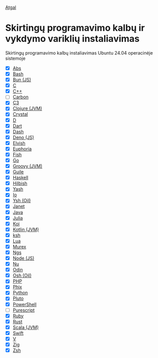 [Atgal](../readme.md)

# Skirtingų programavimo kalbų ir vykdymo variklių instaliavimas

Skirtingų programavimo kalbų instaliavimas Ubuntu 24.04 operacinėje sistemoje

* [x] [Abs](abs_readme.md)
* [x] [Bash](bash_readme.md)
* [x] [Bun (JS)](js_readme.md)
* [x] [C](c_readme.md)
* [x] [C++](c++_readme.md)
* [ ] [Carbon](carbon_readme.md)
* [x] [C3](c3_readme.md)
* [x] [Clojure (JVM)](https://clojure.org/)
* [x] [Crystal](crystal_readme.md)
* [x] [D](d_readme.md)
* [x] [Dart](dart_readme.md)
* [x] [Dash](dash_readme.md)
* [x] [Deno (JS)](js_readme.md)
* [x] [Elvish](elvish_readme.md)
* [x] [Euphoria](euph_readme.md)
* [x] [Fish](fish_readme.md)
* [x] [Go](go_readme.md)
* [X] [Groovy (JVM)](groovy_readme.md)
* [x] [Guile](guile_readme.md)
* [x] [Haskell](haskell_readme.md)
* [x] [Hilbish](hilbish_readme.md)
* [x] [Yash](yash_readme.md)
* [x] [Io](https://iolanguage.org/index.html)
* [x] [Ysh (Oil)](oil-ysh_readme.md)
* [x] [Janet](janet_readme.md)
* [x] [Java](java_readme.md)
* [x] [Julia](julia_readme.md)
* [x] [Koi](koi_readme.md)
* [x] [Kotlin (JVM)](kotlin_readme.md)
* [x] [ksh](ksh_readme.md)
* [x] [Lua](lua_readme.md)
* [x] [Murex](murex_readme.md)
* [x] [Ngs](ngs_readme.md)
* [x] [Node (JS)](js_readme.md)
* [x] [Nu](nu_readme.md)
* [x] [Odin](odin_readme.md)
* [x] [Osh (Oil)](oil-osh_readme.md)
* [x] [PHP](php_readme.md)
* [x] [Phix](phix_readme.md)
* [x] [Python](py_readme.md)
* [x] [Pluto](pluto_readme.md)
* [x] [PowerShell](pwsh_readme.md)
* [ ] [Purescript](purs_readme.md)
* [x] [Ruby](ruby_readme.md)
* [x] [Rust](rust_readme.md)
* [x] [Scala (JVM)](scala_readme.md)
* [x] [Swift](swift_readme.md)
* [x] [V](v_readme.md)
* [x] [Zig](zig_readme.md)
* [x] [Zsh](zsh_readme.md)
